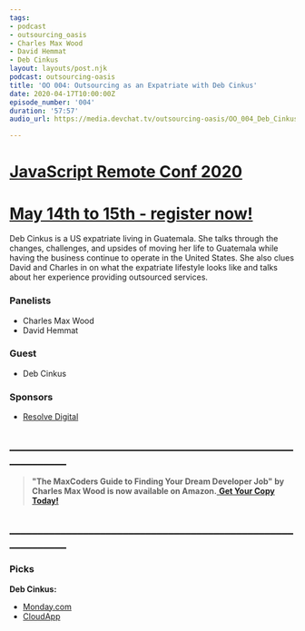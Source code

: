 ```yaml
---
tags:
- podcast
- outsourcing_oasis
- Charles Max Wood
- David Hemmat
- Deb Cinkus
layout: layouts/post.njk
podcast: outsourcing-oasis
title: 'OO 004: Outsourcing as an Expatriate with Deb Cinkus'
date: 2020-04-17T10:00:00Z
episode_number: '004'
duration: '57:57'
audio_url: https://media.devchat.tv/outsourcing-oasis/OO_004_Deb_Cinkus.mp3

---
```

# [JavaScript Remote Conf 2020](https://devchat.tv/conferences/javascript-remote-2020/ "JavaScript Remote Conf 2020")

# [May 14th to 15th - register now!](https://devchat.tv/conferences/javascript-remote-2020/ "JavaScript Remote Conf 2020")

Deb Cinkus is a US expatriate living in Guatemala. She talks through the changes, challenges, and upsides of moving her life to Guatemala while having the business continue to operate in the United States. She also clues David and Charles in on what the expatriate lifestyle looks like and talks about her experience providing outsourced services.

### **Panelists**

* Charles Max Wood
* David Hemmat

### **Guest**

* Deb Cinkus

### **Sponsors**

* [Resolve Digital](https://resolve.digital/?utm_source=ooasis-&utm_medium=podcast&utm_content=20200413-sponsor)

## **____________________________________________________________**

> **"The MaxCoders Guide to Finding Your Dream Developer Job" by Charles Max Wood is now available on Amazon.**[ **Get Your Copy Today!**](https://www.amazon.com/gp/product/B081MBL5C9/ref=as_li_ss_tl?ie=UTF8&linkCode=sl1&tag=devchattv-20&linkId=9d61363241636e2546ef46abba198746&language=en_US)

## **____________________________________________________________**

### **Picks**

**Deb Cinkus:**

* [Monday.com](https://monday.com/)
* [CloudApp](https://www.getcloudapp.com/)
